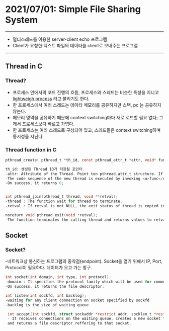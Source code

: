 # 2021/07/01: Simple File Sharing System
---
* 멀티스레드를 이용한 server-client echo 프로그램
* Client가 요청한 텍스트 파일의 데이타를 client로 보내주는 프로그램
---
## Thread in C
### Thread?
- 프로세스 안에서의 코드 진행의 흐름, 프로세스와 스레드는 비슷한 특성을 지니고 <u>lightweigh process</u> 라고 불리기도 한다.
- 한 프로세스에서 여러 스레드는 데이타 메모리를 공유하지만 스택, pc 는 공유하지 않는다. 
- 메모리 영역을 공유하기 때문에 context switching마다 새로 로드할 필요 없다; 그래서 프로세스보다 빠르고 가볍다.
- 한 프로세스는 여러 스레드로 구성되어 있고, 스레드들은 context switching하며 동시성을 지닌다. 
### Thread function in C
~~~c
pthread_create( pthread_t *th_id, const pthread_attr_t *attr, void* func, void *arg )

th_id: 생성된 Thread ID가 저장될 포인터.
-attr: Attribute of the Thread. Point ton pthread_attr_t structure. If Null, default.
-The code sequence of the new thread is executed by invoking <u>func</u>
-On success, it returns 0;


int pthread_join(pthread_t thread, void **retval);
-thread : The function wait for thread to terminate. 
-retval : If retval is not NULL, the exit status of thread is copied into <u>retval</u>

noreturn void pthread_exit(void *retval);
-The function terminates the calling thread and returns values to retval 
~~~
## Socket 
### Socket?
-네트워크상 통신하는 프로그램의 종착점(endpoint). Socket을 열기 위해서 IP, Port, Protocol이 필요하다. 
데이터가 오고 가는 창구.
~~~c
int socket(int domain, int type, int protocol);
-domain : It specifies the protocol family which will be used for commucacation.
-On success, it returns the file descriptor.

int listen(int sockfd, int backlog);
-waiting for any client connection on socket specified by sockfd
-backlog is the size of waiting queue

 int accept(int sockfd, struct sockaddr *restrict addr, socklen_t *restrict addrlen);
 - It receives connections on the waiting queue, creates a new socket for that connection 
 and returns a file descriptor reffering to that socket.
 
 ~~~
 
 
 
